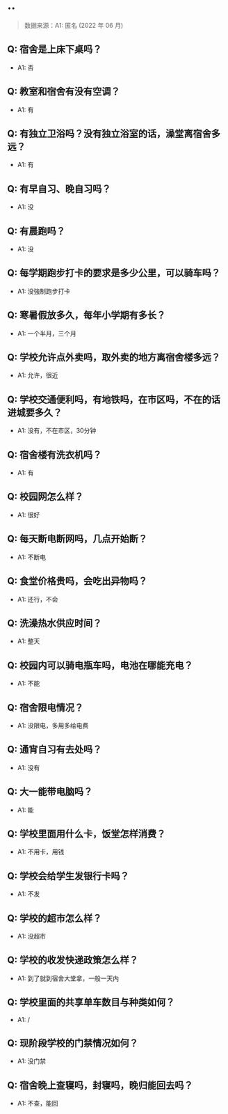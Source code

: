 # ..

> 数据来源：A1: 匿名 (2022 年 06 月)

## Q: 宿舍是上床下桌吗？

- A1: 否

## Q: 教室和宿舍有没有空调？

- A1: 有

## Q: 有独立卫浴吗？没有独立浴室的话，澡堂离宿舍多远？

- A1: 有

## Q: 有早自习、晚自习吗？

- A1: 没

## Q: 有晨跑吗？

- A1: 没

## Q: 每学期跑步打卡的要求是多少公里，可以骑车吗？

- A1: 没強制跑步打卡

## Q: 寒暑假放多久，每年小学期有多长？

- A1: 一个半月，三个月

## Q: 学校允许点外卖吗，取外卖的地方离宿舍楼多远？

- A1: 允许，很近

## Q: 学校交通便利吗，有地铁吗，在市区吗，不在的话进城要多久？

- A1: 没有，不在市区，30分钟

## Q: 宿舍楼有洗衣机吗？

- A1: 有

## Q: 校园网怎么样？

- A1: 很好

## Q: 每天断电断网吗，几点开始断？

- A1: 不断电

## Q: 食堂价格贵吗，会吃出异物吗？

- A1: 还行，不会

## Q: 洗澡热水供应时间？

- A1: 整天

## Q: 校园内可以骑电瓶车吗，电池在哪能充电？

- A1: 不能

## Q: 宿舍限电情况？

- A1: 没限电，多用多给电费

## Q: 通宵自习有去处吗？

- A1: 没有

## Q: 大一能带电脑吗？

- A1: 能

## Q: 学校里面用什么卡，饭堂怎样消费？

- A1: 不用卡，用钱

## Q: 学校会给学生发银行卡吗？

- A1: 不发

## Q: 学校的超市怎么样？

- A1: 没超市

## Q: 学校的收发快递政策怎么样？

- A1: 到了就到宿舍大堂拿，一般一天内

## Q: 学校里面的共享单车数目与种类如何？

- A1: /

## Q: 现阶段学校的门禁情况如何？

- A1: 没门禁

## Q: 宿舍晚上查寝吗，封寝吗，晚归能回去吗？

- A1: 不查，能回

